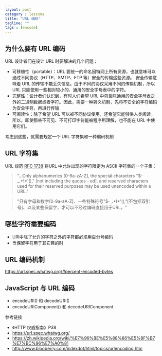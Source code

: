 ```yaml
---
layout: post
category : lessons
title: "URL 编码"
tagline: ""
tags : [encode]
---
```


## 为什么要有 URL 编码

URL 设计者们在设计 URL 时要解决的几个问题：

- 可移植性（portable）：URL 要统一的命名因特网上所有资源，也就意味可以通过不同协议（HTTP、SMTP、FTP 等）安全的传输这些资源。 安全传输意味着 URL 的传输不能丢失信息。由于不同的协议采用不同的传输机制，所以 URL 只能使用一些相对较小的、通用的安全字母表中的字符。
- 完整性：设计者们认识到，有时人们希望 URL 中包含除通用的安全字母表之外的二进制数据或者字符。因此，需要一种转义机制，先将不安全的字符编码为安全字符，再进行传输
- 可阅读性：除了希望 URL 可以被不同协议使用，还希望它能够供人类阅读。所以，即使那些不可见、不可打印字符能被程序所理解，也不能在 URL 中使用它们。

考虑到这些，就需要规定一个 URL 字符集和一种编码机制

## URL 字符集

URL 规范 [RFC 1738](http://www.ietf.org/rfc/rfc1738.txt) 将URL 中允许出现的字符限定为 ASCII 字符集的一个子集：

> "...Only alphanumerics [0-9a-zA-Z], the special characters "$-_.+!*'()," [not including the quotes - ed], and reserved characters used for their reserved purposes may be used unencoded within a URL."

> "只有字母和数字[0-9a-zA-Z]、一些特殊符号"$-_.+!*'(),"[不包括双引号]、以及某些保留字，才可以不经过编码直接用于URL。"

## 哪些字符需要编码

- URI中除了允许的字符之外的字符都必须用百分号编码
- 当保留字符用于其它目的时

## URL 编码机制
https://url.spec.whatwg.org/#percent-encoded-bytes

## JavaScript 与 URL 编码

- encodeURI() 和 decodeURI()
- encodeURIComponent() 和 decodeURIComponent


参考链接

- 《HTTP 权威指南》P38
- https://url.spec.whatwg.org/
- https://zh.wikipedia.org/wiki/%E7%99%BE%E5%88%86%E5%8F%B7%E7%BC%96%E7%A0%81
- http://www.blooberry.com/indexdot/html/topics/urlencoding.htm
